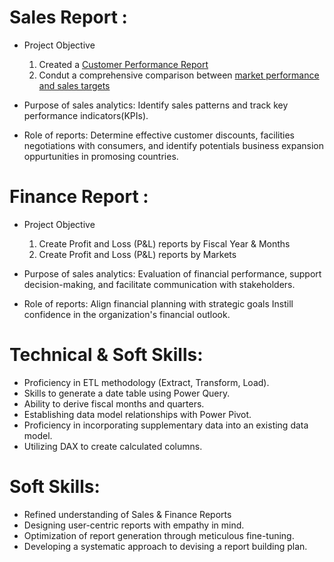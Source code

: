 # Sales Report :
- Project Objective

   1. Created a [Customer Performance Report](https://github.com/PraveenKumar-Koduru/Sales-Finance-Report/tree/main#:~:text=Customer%20Performance%20Report.pdf)
   2. Condut a comprehensive comparison between [market performance and sales targets](https://github.com/PraveenKumar-Koduru/Sales-Finance-Report/tree/main#:~:text=Market%20Performance%20vs%20Target%20Report.pdf)

- Purpose of sales analytics: Identify sales patterns and track key performance indicators(KPIs).

- Role of reports: Determine effective customer discounts, facilities negotiations with consumers, and identify potentials business expansion oppurtunities in promosing countries.

# Finance Report :
- Project Objective

    1. Create Profit and Loss (P&L) reports by Fiscal Year & Months
    2. Create Profit and Loss (P&L) reports by Markets

- Purpose of sales analytics: Evaluation of financial performance, support decision-making, and facilitate communication with stakeholders.
  
- Role of reports: Align financial planning with strategic goals Instill confidence in the organization's financial outlook.

# Technical & Soft Skills:
- Proficiency in ETL methodology (Extract, Transform, Load).
- Skills to generate a date table using Power Query.
- Ability to derive fiscal months and quarters.
- Establishing data model relationships with Power Pivot.
- Proficiency in incorporating supplementary data into an existing data model.
- Utilizing DAX to create calculated columns.

# Soft Skills:
- Refined understanding of Sales & Finance Reports
- Designing user-centric reports with empathy in mind.
- Optimization of report generation through meticulous fine-tuning.
- Developing a systematic approach to devising a report building plan.
